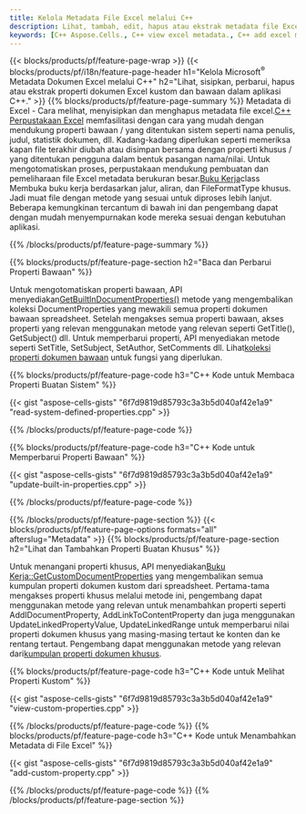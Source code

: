 ```yaml
---
title: Kelola Metadata File Excel melalui C++
description: Lihat, tambah, edit, hapus atau ekstrak metadata file Excel menggunakan perpustakaan C++
keywords: [C++ Aspose.Cells., C++ view excel metadata., C++ add excel metadata., C++ insert excel metadata., C++ edit excel metadata., C++ remove excel metadata., C++ extract excel metadata., C++ modify excel metadata]
---
```

{{< blocks/products/pf/feature-page-wrap >}}
{{< blocks/products/pf/i18n/feature-page-header h1="Kelola Microsoft<sup>&reg;</sup> Metadata Dokumen Excel melalui C++" h2="Lihat, sisipkan, perbarui, hapus atau ekstrak properti dokumen Excel kustom dan bawaan dalam aplikasi C++." >}}
{{% blocks/products/pf/feature-page-summary %}}
 Metadata di Excel - Cara melihat, menyisipkan dan menghapus metadata file excel.[C++ Perpustakaan Excel](/cells/id/cpp/) memfasilitasi dengan cara yang mudah dengan mendukung properti bawaan / yang ditentukan sistem seperti nama penulis, judul, statistik dokumen, dll. Kadang-kadang diperlukan seperti memeriksa kapan file terakhir diubah atau disimpan bersama dengan properti khusus / yang ditentukan pengguna dalam bentuk pasangan nama/nilai. Untuk mengotomatiskan proses, perpustakaan mendukung pembuatan dan pemeliharaan file Excel metadata berukuran besar.[Buku Kerja](https://reference.aspose.com/cells/cpp/aspose.cells/workbook/)class Membuka buku kerja berdasarkan jalur, aliran, dan FileFormatType khusus. Jadi muat file dengan metode yang sesuai untuk diproses lebih lanjut. Beberapa kemungkinan tercantum di bawah ini dan pengembang dapat dengan mudah menyempurnakan kode mereka sesuai dengan kebutuhan aplikasi.
 
{{% /blocks/products/pf/feature-page-summary %}}

{{% blocks/products/pf/feature-page-section h2="Baca dan Perbarui Properti Bawaan" %}}

 Untuk mengotomatiskan properti bawaan, API menyediakan[GetBuiltInDocumentProperties()](https://reference.aspose.com/cells/cpp/aspose.cells/workbook/getbuiltindocumentproperties/) metode yang mengembalikan koleksi DocumentProperties yang mewakili semua properti dokumen bawaan spreadsheet. Setelah mengakses semua properti bawaan, akses properti yang relevan menggunakan metode yang relevan seperti GetTitle(), GetSubject() dll. Untuk memperbarui properti, API menyediakan metode seperti SetTitle, SetSubject, SetAuthor, SetComments dll. Lihat[koleksi properti dokumen bawaan](https://reference.aspose.com/cells/cpp/aspose.cells.properties/builtindocumentpropertycollection/) untuk fungsi yang diperlukan.

{{% blocks/products/pf/feature-page-code h3="C++ Kode untuk Membaca Properti Buatan Sistem" %}}

{{< gist "aspose-cells-gists" "6f7d9819d85793c3a3b5d040af42e1a9" "read-system-defined-properties.cpp" >}}

{{% /blocks/products/pf/feature-page-code %}}

{{% blocks/products/pf/feature-page-code h3="C++ Kode untuk Memperbarui Properti Bawaan" %}}

{{< gist "aspose-cells-gists" "6f7d9819d85793c3a3b5d040af42e1a9" "update-built-in-properties.cpp" >}}

{{% /blocks/products/pf/feature-page-code %}}


{{% /blocks/products/pf/feature-page-section %}}
{{< blocks/products/pf/feature-page-options formats="all" afterslug="Metadata" >}}
{{% blocks/products/pf/feature-page-section h2="Lihat dan Tambahkan Properti Buatan Khusus" %}}

Untuk menangani properti khusus, API menyediakan[Buku Kerja::GetCustomDocumentProperties](https://reference.aspose.com/cells/cpp/aspose.cells/workbook/getcustomdocumentproperties/) yang mengembalikan semua kumpulan properti dokumen kustom dari spreadsheet. Pertama-tama mengakses properti khusus melalui metode ini, pengembang dapat menggunakan metode yang relevan untuk menambahkan properti seperti AddIDocumentProperty, AddLinkToContentProperty dan juga menggunakan UpdateLinkedPropertyValue, UpdateLinkedRange untuk memperbarui nilai properti dokumen khusus yang masing-masing tertaut ke konten dan ke rentang tertaut. Pengembang dapat menggunakan metode yang relevan dari[kumpulan properti dokumen khusus](https://reference.aspose.com/cells/cpp/aspose.cells.properties/customdocumentpropertycollection/).

{{% blocks/products/pf/feature-page-code h3="C++ Kode untuk Melihat Properti Kustom" %}}

{{< gist "aspose-cells-gists" "6f7d9819d85793c3a3b5d040af42e1a9" "view-custom-properties.cpp" >}}

{{% /blocks/products/pf/feature-page-code %}}
{{% blocks/products/pf/feature-page-code h3="C++ Kode untuk Menambahkan Metadata di File Excel" %}}

{{< gist "aspose-cells-gists" "6f7d9819d85793c3a3b5d040af42e1a9" "add-custom-property.cpp" >}}

{{% /blocks/products/pf/feature-page-code %}}
{{% /blocks/products/pf/feature-page-section %}}
